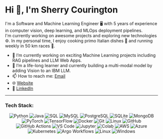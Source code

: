 # Hi 👋, I'm Sherry Courington

I'm a Software and Machine Learning Engineer 🖥️ with 5 years of experience in computer vision, deep learning, and MLOps deployment pipelines.  
I'm currently working on awesome projects and exploring new technologies ⚙️.
In my personal time, I enjoy cooking primo Italian dishes 🍴 and running weekly in 50 km races 🏃. 

- 🔭 I’m currently working on exciting Machine Learning projects including RAG pipelines and LLM Web Apps.
- 🌱 I’m a life-long learner and currently building a multi-modal model by adding Vision to an IBM LLM.
- 📫 How to reach me: [Email](mailto:scourington@gmail.com)
- 🌐 [Website](https://scouring.github.io)
- 🏢 [LinkedIn](https://www.linkedin.com/in/scourington1)

---

### Tech Stack:
<div align="center">
  
![Python](https://img.shields.io/badge/-Python-333333?style=flat-square&logo=python)
![Java](https://img.shields.io/badge/-Java-333333?style=flat-square&logo=java)
![SQL](https://img.shields.io/badge/-SQL-333333?style=flat-square&logo=sql)
![MySQL](https://img.shields.io/badge/-MySQL-333333?style=flat-square&logo=mysql)
![PostgreSQL](https://img.shields.io/badge/-PostgreSQL-333333?style=flat-square&logo=postgresql)
![SQLite](https://img.shields.io/badge/-SQLite-333333?style=flat-square&logo=sqlite)
![MongoDB](https://img.shields.io/badge/-MongoDB-333333?style=flat-square&logo=mongodb)
![PyTorch](https://img.shields.io/badge/-PyTorch-333333?style=flat-square&logo=pytorch)
![TensorFlow](https://img.shields.io/badge/-TensorFlow-333333?style=flat-square&logo=tensorflow)
![Docker](https://img.shields.io/badge/-Docker-333333?style=flat-square&logo=docker)
![Git](https://img.shields.io/badge/-Git-333333?style=flat-square&logo=git)
![Linux](https://img.shields.io/badge/-Linux-333333?style=flat-square&logo=linux)
![GitHub](https://img.shields.io/badge/-GitHub-333333?style=flat-square&logo=github)
![GitHub Actions](https://img.shields.io/badge/-GitHub%20Actions-333333?style=flat-square&logo=githubactions)
![VS Code](https://img.shields.io/badge/-VS%20Code-333333?style=flat-square&logo=visualstudiocode)
![Jupyter](https://img.shields.io/badge/-Jupyter-333333?style=flat-square&logo=jupyter)
![Colab](https://img.shields.io/badge/-Google%20Colab-333333?style=flat-square&logo=googlecolab)
![AWS](https://img.shields.io/badge/-AWS-333333?style=flat-square&logo=amazonaws)
![Azure](https://img.shields.io/badge/-Azure-333333?style=flat-square&logo=microsoftazure)
![Kubernetes](https://img.shields.io/badge/-Kubernetes-333333?style=flat-square&logo=kubernetes)
![Argo Workflows](https://img.shields.io/badge/-Argo%20Workflows-333333?style=flat-square&logo=argo)
![Linux](https://img.shields.io/badge/-Linux-333333?style=flat-square&logo=linux)
![Windows](https://img.shields.io/badge/-Windows-333333?style=flat-square&logo=windows)

</div>
